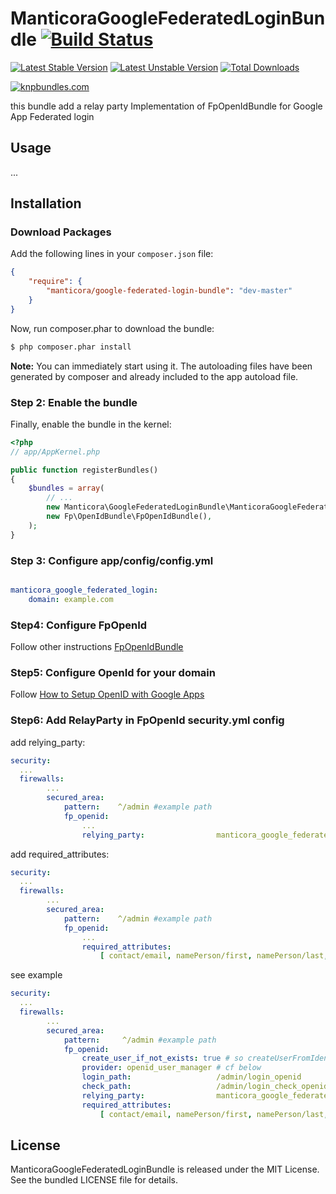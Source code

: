 ManticoraGoogleFederatedLoginBundle [![Build Status](https://travis-ci.org/mgiustiniani/ManticoraGoogleFederatedLoginBundle.png?branch=master)](https://travis-ci.org/mgiustiniani/ManticoraGoogleFederatedLoginBundle)
=========

[![Latest Stable Version](https://poser.pugx.org/manticora/google-federated-login-bundle/v/stable.png)](https://packagist.org/packages/manticora/google-federated-login-bundle)
[![Latest Unstable Version](https://poser.pugx.org/manticora/google-federated-login-bundle/v/unstable.png)](https://packagist.org/packages/manticora/google-federated-login-bundle)
[![Total Downloads](https://poser.pugx.org/manticora/google-federated-login-bundle/downloads.png)](https://packagist.org/packages/manticora/google-federated-login-bundle)

[![knpbundles.com](http://knpbundles.com/mgiustiniani/ManticoraGoogleFederatedLoginBundle/badge-short)](http://knpbundles.com/mgiustiniani/ManticoraGoogleFederatedLoginBundle)


this bundle add a relay party Implementation of FpOpenIdBundle for Google App Federated login

## Usage

...

## Installation

### Download Packages

Add the following lines in your `composer.json` file:

```json
{
    "require": {
        "manticora/google-federated-login-bundle": "dev-master"
    }
}
```


Now, run composer.phar to download the bundle:

```bash
$ php composer.phar install
```

**Note:** You can immediately start using it. The autoloading files have been generated by composer and already included to the app autoload file.

### Step 2: Enable the bundle

Finally, enable the bundle in the kernel:

``` php
<?php
// app/AppKernel.php

public function registerBundles()
{
    $bundles = array(
        // ...
        new Manticora\GoogleFederatedLoginBundle\ManticoraGoogleFederatedLoginBundle(),
        new Fp\OpenIdBundle\FpOpenIdBundle(),
    );
}
```
### Step 3: Configure app/config/config.yml
``` yaml

manticora_google_federated_login:
    domain: example.com
```
### Step4: Configure FpOpenId
 Follow other instructions [FpOpenIdBundle](https://github.com/formapro/FpOpenIdBundle)

### Step5: Configure OpenId for your domain
 Follow [How to Setup OpenID with Google Apps](http://jeremiahlee.com/blog/2009/09/28/how-to-setup-openid-with-google-apps/)

### Step6: Add RelayParty in FpOpenId security.yml config
add relying_party:
```yaml
security:
  ...
  firewalls:
        ...
        secured_area:
            pattern:    ^/admin #example path
            fp_openid:
                ...
                relying_party:                manticora_google_federated_login.relay_party
```

add required_attributes:
```yaml
security:
  ...
  firewalls:
        ...
        secured_area:
            pattern:    ^/admin #example path
            fp_openid:
                ...
                required_attributes:
                    [ contact/email, namePerson/first, namePerson/last, namePerson ]
```
see example
```yaml
security:
  ...
  firewalls:
        ...
        secured_area:
            pattern:     ^/admin #example path
            fp_openid:
                create_user_if_not_exists: true # so createUserFromIdentity method will be called
                provider: openid_user_manager # cf below
                login_path:                   /admin/login_openid
                check_path:                   /admin/login_check_openid
                relying_party:                manticora_google_federated_login.relay_party
                required_attributes:
                    [ contact/email, namePerson/first, namePerson/last, namePerson ]
```



## License

ManticoraGoogleFederatedLoginBundle is released under the MIT License. See the bundled LICENSE file for
details.
